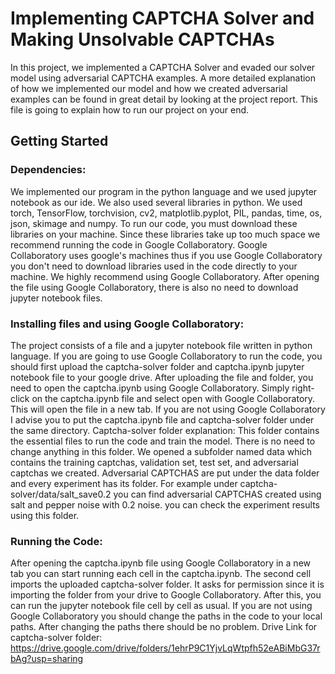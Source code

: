 # Implementing CAPTCHA Solver and Making Unsolvable CAPTCHAs
In this project, we implemented a CAPTCHA Solver and evaded our solver model using adversarial CAPTCHA examples. A more detailed explanation of how we implemented our model and how we created adversarial examples can be found in great detail by looking at the project report. This file is going to explain how to run our project on your end.
## Getting Started
### Dependencies:
We implemented our program in the python language and we used jupyter notebook as our ide. We also used several libraries in python. We used torch, TensorFlow, torchvision, cv2, matplotlib.pyplot, PIL, pandas, time, os, json, skimage and numpy. To run our code, you must download these libraries on your machine. Since these libraries take up too much space we recommend running the code in Google Collaboratory. Google Collaboratory uses google's machines thus if you use Google Collaboratory you don't need to download libraries used in the code directly to your machine. We highly recommend using Google Collaboratory. After opening the file using Google Collaboratory, there is also no need to download jupyter notebook files.
### Installing files and using Google Collaboratory:
The project consists of a file and a jupyter notebook file written in python language. If you are going to use Google Collaboratory to run the code, you should first upload the captcha-solver folder and captcha.ipynb jupyter notebook file to your google drive. After uploading the file and folder, you need to open the captcha.ipynb using Google Collaboratory. Simply right-click on the captcha.ipynb file and select open with Google Collaboratory. This will open the file in a new tab.
If you are not using Google Collaboratory I advise you to put the captcha.ipynb file and captcha-solver folder under the same directory.
Captcha-solver folder explanation:
This folder contains the essential files to run the code and train the model. There is no need to change anything in this folder. We opened a subfolder named data which contains the training captchas, validation set, test set, and adversarial captchas we created. Adversarial CAPTCHAS are put under the data folder and every experiment has its folder. For example under captcha-solver/data/salt_save0.2 you can find adversarial CAPTCHAS created using salt and pepper noise with 0.2 noise. you can check the experiment results using this folder.
   
### Running the Code:
After opening the captcha.ipynb file using Google Collaboratory in a new tab you can start running each cell in the captcha.ipynb. The second cell imports the uploaded captcha-solver folder. It asks for permission since it is importing the folder from your drive to Google Collaboratory. After this, you can run the jupyter notebook file cell by cell as usual.
If you are not using Google Collaboratory you should change the paths in the code to your local paths. After changing the paths there should be no problem.
Drive Link for captcha-solver folder: https://drive.google.com/drive/folders/1ehrP9C1YjvLqWtpfh52eABiMbG37rbAg?usp=sharing
